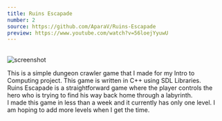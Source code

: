 ```yaml
---
title: Ruins Escapade
number: 2
source: https://github.com/AparaV/Ruins-Escapade
preview: https://www.youtube.com/watch?v=56loejYyuwU
---
```


<br>
<img class="project-screenshot" src="{{ site.url }}/assets/projects-screenshots/ruins-escapade.PNG" alt="screenshot" />

This is a simple dungeon crawler game that I made for my Intro to Computing project. This game is written in C++ using SDL Libraries. <Br>
Ruins Escapade is a straightforward game where the player controls the hero who is trying to find his way back home through a labyrinth. <br>
I made this game in less than a week and it currently has only one level.
I am hoping to add more levels when I get the time.
